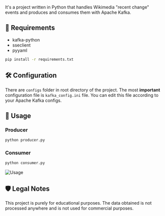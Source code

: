 It's a project written in Python that handles Wikimedia "recent change" events and produces and consumes them with Apache Kafka.

## 🔗 Requirements
- kafka-python
- sseclient
- pyyaml

```bash
pip install -r requirements.txt
```

## 🛠 Configuration

There are `configs` folder in root directory of the project. The most **important** configuration file is `kafka_config.ini` file. You can edit this file according to your Apache Kafka configs.

## 🏹 Usage

### Producer
```bash
python producer.py
```

### Consumer
```bash
python consumer.py
```

![Usage](/usage.gif "Usage")

## 🛡 Legal Notes

This project is purely for educational purposes. The data obtained is not processed anywhere and is not used for commercial purposes.